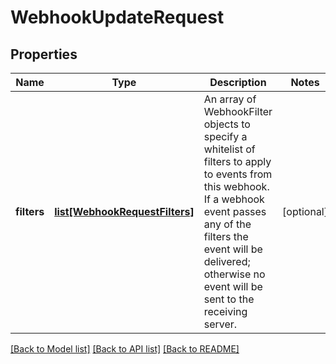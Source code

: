 # WebhookUpdateRequest

## Properties
Name | Type | Description | Notes
------------ | ------------- | ------------- | -------------
**filters** | [**list[WebhookRequestFilters]**](WebhookRequestFilters.md) | An array of WebhookFilter objects to specify a whitelist of filters to apply to events from this webhook. If a webhook event passes any of the filters the event will be delivered; otherwise no event will be sent to the receiving server. | [optional] 

[[Back to Model list]](../README.md#documentation-for-models) [[Back to API list]](../README.md#documentation-for-api-endpoints) [[Back to README]](../README.md)

